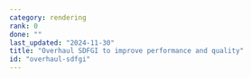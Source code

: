 ```yaml
---
category: rendering
rank: 0
done: ""
last_updated: "2024-11-30"
title: "Overhaul SDFGI to improve performance and quality"
id: "overhaul-sdfgi"
---
```


